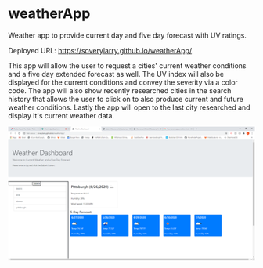 # weatherApp
Weather app to provide current day and five day forecast with UV ratings.

Deployed URL: https://soverylarry.github.io/weatherApp/

This app will allow the user to request a cities' current weather conditions and a five day extended forecast as well. The UV index will also be displayed for the current conditions and convey the severity via a color code. The app will also show recently researched cities in the search history that allows the user to click on to also produce current and future weather conditions. Lastly the app will open to the last city researched and display it's current weather data.

<img src = "images\weatherAppPhoto.png">
